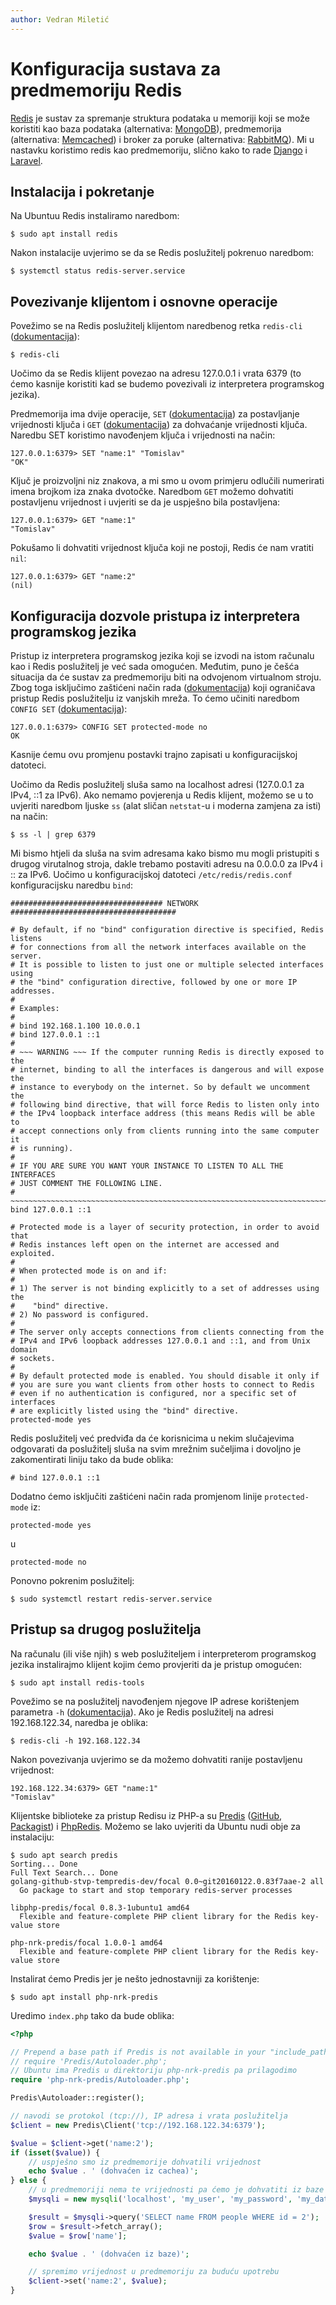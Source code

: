 ```yaml
---
author: Vedran Miletić
---
```


# Konfiguracija sustava za predmemoriju Redis

[Redis](https://redis.io/) je sustav za spremanje struktura podataka u memoriji koji se može koristiti kao baza podataka (alternativa: [MongoDB](https://www.mongodb.com/)), predmemorija (alternativa: [Memcached](https://www.memcached.org/)) i broker za poruke (alternativa: [RabbitMQ](https://rabbitmq.com/)). Mi u nastavku koristimo redis kao predmemoriju, slično kako to rade [Django](https://docs.djangoproject.com/en/4.0/topics/cache/#redis) i [Laravel](https://laravel.com/docs/8.x/redis).

## Instalacija i pokretanje

Na Ubuntuu Redis instaliramo naredbom:

``` shell
$ sudo apt install redis
```

Nakon instalacije uvjerimo se da se Redis poslužitelj pokrenuo naredbom:

``` shell
$ systemctl status redis-server.service
```

## Povezivanje klijentom i osnovne operacije

Povežimo se na Redis poslužitelj klijentom naredbenog retka `redis-cli` ([dokumentacija](https://redis.io/topics/rediscli)):

``` shell
$ redis-cli
```

Uočimo da se Redis klijent povezao na adresu 127.0.0.1 i vrata 6379 (to ćemo kasnije koristiti kad se budemo povezivali iz interpretera programskog jezika).

Predmemorija ima dvije operacije, `SET` ([dokumentacija](https://redis.io/commands/set)) za postavljanje vrijednosti ključa i `GET` ([dokumentacija](https://redis.io/commands/get)) za dohvaćanje vrijednosti ključa. Naredbu SET koristimo navođenjem ključa i vrijednosti na način:

``` redis
127.0.0.1:6379> SET "name:1" "Tomislav"
"OK"
```

Ključ je proizvoljni niz znakova, a mi smo u ovom primjeru odlučili numerirati imena brojkom iza znaka dvotočke. Naredbom `GET` možemo dohvatiti postavljenu vrijednost i uvjeriti se da je uspješno bila postavljena:

``` redis
127.0.0.1:6379> GET "name:1"
"Tomislav"
```

Pokušamo li dohvatiti vrijednost ključa koji ne postoji, Redis će nam vratiti `nil`:

``` redis
127.0.0.1:6379> GET "name:2"
(nil)
```

## Konfiguracija dozvole pristupa iz interpretera programskog jezika

Pristup iz interpretera programskog jezika koji se izvodi na istom računalu kao i Redis poslužitelj je već sada omogućen. Međutim, puno je češća situacija da će sustav za predmemoriju biti na odvojenom virtualnom stroju. Zbog toga isključimo zaštićeni način rada ([dokumentacija](https://redis.io/topics/security#protected-mode)) koji ograničava pristup Redis poslužitelju iz vanjskih mreža. To ćemo učiniti naredbom `CONFIG SET` ([dokumentacija](https://redis.io/commands/config-set)):

``` redis
127.0.0.1:6379> CONFIG SET protected-mode no
OK
```

Kasnije ćemu ovu promjenu postavki trajno zapisati u konfiguracijskoj datoteci.

Uočimo da Redis poslužitelj sluša samo na localhost adresi (127.0.0.1 za IPv4, ::1 za IPv6). Ako nemamo povjerenja u Redis klijent, možemo se u to uvjeriti naredbom ljuske `ss` (alat sličan `netstat`-u i moderna zamjena za isti) na način:

``` shell
$ ss -l | grep 6379
```

Mi bismo htjeli da sluša na svim adresama kako bismo mu mogli pristupiti s drugog virutalnog stroja, dakle trebamo postaviti adresu na 0.0.0.0 za IPv4 i :: za IPv6. Uočimo u konfiguracijskoj datoteci `/etc/redis/redis.conf` konfiguracijsku naredbu `bind`:

```
################################## NETWORK #####################################

# By default, if no "bind" configuration directive is specified, Redis listens
# for connections from all the network interfaces available on the server.
# It is possible to listen to just one or multiple selected interfaces using
# the "bind" configuration directive, followed by one or more IP addresses.
#
# Examples:
#
# bind 192.168.1.100 10.0.0.1
# bind 127.0.0.1 ::1
#
# ~~~ WARNING ~~~ If the computer running Redis is directly exposed to the
# internet, binding to all the interfaces is dangerous and will expose the
# instance to everybody on the internet. So by default we uncomment the
# following bind directive, that will force Redis to listen only into
# the IPv4 loopback interface address (this means Redis will be able to
# accept connections only from clients running into the same computer it
# is running).
#
# IF YOU ARE SURE YOU WANT YOUR INSTANCE TO LISTEN TO ALL THE INTERFACES
# JUST COMMENT THE FOLLOWING LINE.
# ~~~~~~~~~~~~~~~~~~~~~~~~~~~~~~~~~~~~~~~~~~~~~~~~~~~~~~~~~~~~~~~~~~~~~~~~
bind 127.0.0.1 ::1

# Protected mode is a layer of security protection, in order to avoid that
# Redis instances left open on the internet are accessed and exploited.
#
# When protected mode is on and if:
#
# 1) The server is not binding explicitly to a set of addresses using the
#    "bind" directive.
# 2) No password is configured.
#
# The server only accepts connections from clients connecting from the
# IPv4 and IPv6 loopback addresses 127.0.0.1 and ::1, and from Unix domain
# sockets.
#
# By default protected mode is enabled. You should disable it only if
# you are sure you want clients from other hosts to connect to Redis
# even if no authentication is configured, nor a specific set of interfaces
# are explicitly listed using the "bind" directive.
protected-mode yes
```

Redis poslužitelj već predviđa da će korisnicima u nekim slučajevima odgovarati da poslužitelj sluša na svim mrežnim sučeljima i dovoljno je zakomentirati liniju tako da bude oblika:

```
# bind 127.0.0.1 ::1
```

Dodatno ćemo isključiti zaštićeni način rada promjenom linije `protected-mode` iz:

```
protected-mode yes
```

u

```
protected-mode no
```

Ponovno pokrenim poslužitelj:

``` shell
$ sudo systemctl restart redis-server.service
```

## Pristup sa drugog poslužitelja

Na računalu (ili više njih) s web poslužiteljem i interpreterom programskog jezika instalirajmo klijent kojim ćemo provjeriti da je pristup omogućen:

``` shell
$ sudo apt install redis-tools
```

Povežimo se na poslužitelj navođenjem njegove IP adrese korištenjem parametra `-h` ([dokumentacija](https://redis.io/topics/rediscli#host-port-password-and-database)). Ako je Redis poslužitelj na adresi 192.168.122.34, naredba je oblika:

``` shell
$ redis-cli -h 192.168.122.34
```

Nakon povezivanja uvjerimo se da možemo dohvatiti ranije postavljenu vrijednost:

``` redis
192.168.122.34:6379> GET "name:1"
"Tomislav"
```

Klijentske biblioteke za pristup Redisu iz PHP-a su [Predis](https://github.com/predis/predis/wiki) ([GitHub](https://github.com/predis/predis), [Packagist](https://packagist.org/packages/predis/predis)) i [PhpRedis](https://github.com/phpredis/phpredis). Možemo se lako uvjeriti da Ubuntu nudi obje za instalaciju:

``` shell
$ sudo apt search predis
Sorting... Done
Full Text Search... Done
golang-github-stvp-tempredis-dev/focal 0.0~git20160122.0.83f7aae-2 all
  Go package to start and stop temporary redis-server processes

libphp-predis/focal 0.8.3-1ubuntu1 amd64
  Flexible and feature-complete PHP client library for the Redis key-value store

php-nrk-predis/focal 1.0.0-1 amd64
  Flexible and feature-complete PHP client library for the Redis key-value store
```

Instalirat ćemo Predis jer je nešto jednostavniji za korištenje:

``` shell
$ sudo apt install php-nrk-predis
```

Uredimo `index.php` tako da bude oblika:

``` php
<?php

// Prepend a base path if Predis is not available in your "include_path".
// require 'Predis/Autoloader.php';
// Ubuntu ima Predis u direktoriju php-nrk-predis pa prilagodimo
require 'php-nrk-predis/Autoloader.php';

Predis\Autoloader::register();

// navodi se protokol (tcp://), IP adresa i vrata poslužitelja
$client = new Predis\Client('tcp://192.168.122.34:6379');

$value = $client->get('name:2');
if (isset($value)) {
    // uspješno smo iz predmemorije dohvatili vrijednost
    echo $value . ' (dohvaćen iz cachea)';
} else {
    // u predmemoriji nema te vrijednosti pa ćemo je dohvatiti iz baze pdoataka
    $mysqli = new mysqli('localhost', 'my_user', 'my_password', 'my_database');

    $result = $mysqli->query('SELECT name FROM people WHERE id = 2');
    $row = $result->fetch_array();
    $value = $row['name'];

    echo $value . ' (dohvaćen iz baze)';

    // spremimo vrijednost u predmemoriju za buduću upotrebu
    $client->set('name:2', $value);
}
```
